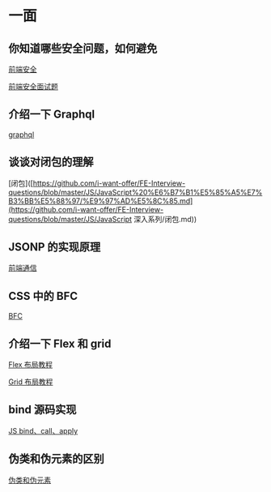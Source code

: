 # 一面

## 你知道哪些安全问题，如何避免

[前端安全]([https://github.com/i-want-offer/FE-Interview-questions/blob/master/%E5%AE%89%E5%85%A8/%E5%89%8D%E7%AB%AF%E5%AE%89%E5%85%A8.md](https://github.com/i-want-offer/FE-Interview-questions/blob/master/安全/前端安全.md))

[前端安全面试题](https://www.cxymsg.com/guide/security.html#xss%E5%88%86%E4%B8%BA%E5%93%AA%E5%87%A0%E7%B1%BB)

## 介绍一下 Graphql

[graphql]([https://github.com/i-want-offer/FE-Interview-questions/blob/master/%E6%A1%86%E6%9E%B6/graphql.md](https://github.com/i-want-offer/FE-Interview-questions/blob/master/框架/graphql.md))

## 谈谈对闭包的理解

[闭包]([https://github.com/i-want-offer/FE-Interview-questions/blob/master/JS/JavaScript%20%E6%B7%B1%E5%85%A5%E7%B3%BB%E5%88%97/%E9%97%AD%E5%8C%85.md](https://github.com/i-want-offer/FE-Interview-questions/blob/master/JS/JavaScript 深入系列/闭包.md))

## JSONP 的实现原理

[前端通信](https://github.com/LaamGinghong/FE-Interview-questions/blob/master/%E9%80%9A%E4%BF%A1/%E5%89%8D%E7%AB%AF%E9%80%9A%E4%BF%A1.md)

## CSS 中的 BFC

[BFC](https://github.com/LaamGinghong/FE-Interview-questions/blob/master/CSS/BFC.md)

## 介绍一下 Flex 和 grid

[Flex 布局教程](http://www.ruanyifeng.com/blog/2015/07/flex-grammar.html)

[Grid 布局教程](http://www.ruanyifeng.com/blog/2019/03/grid-layout-tutorial.html)

## bind 源码实现

[JS bind、call、apply]([https://github.com/i-want-offer/FE-Interview-questions/blob/master/%E6%89%8B%E5%86%99%E4%BB%A3%E7%A0%81/Function/README.md](https://github.com/i-want-offer/FE-Interview-questions/blob/master/手写代码/Function/README.md))

## 伪类和伪元素的区别

[伪类和伪元素](https://github.com/LaamGinghong/FE-Interview-questions/blob/master/CSS/%E4%BC%AA%E7%B1%BB%E5%92%8C%E4%BC%AA%E5%85%83%E7%B4%A0.md)

